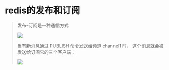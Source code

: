 # redis的发布和订阅

> 发布-订阅是一种通信方式
>
> ![](C:\Users\10757\Desktop\redis-learn\img\发布订阅.png)
>
> 当有新消息通过 PUBLISH 命令发送给频道 channel1 时， 这个消息就会被发送给订阅它的三个客户端：
>
> ![](C:\Users\10757\Desktop\redis-learn\img\发布订阅2.png)